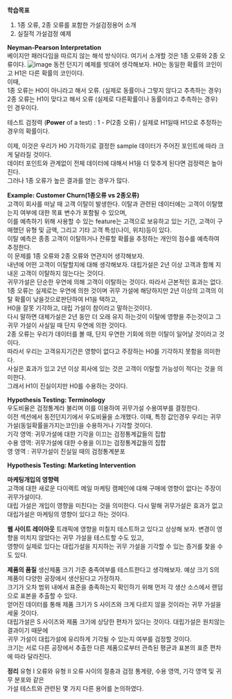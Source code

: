 **학습목표**  
1) 1종 오류, 2종 오류를 포함한 가설검정용어 소개
2) 실질적 가설검정 예제

**Neyman-Pearson Interpretation**  
베이지안 패러다임을 따르지 않는 해석 방식이다. 여기서 소개할 것은 1종 오류와 2종 오류이다.
![image](https://user-images.githubusercontent.com/40943064/120204567-eedddb80-c263-11eb-90c7-fa069e835d64.png)
동전 던지기 예제를 빗대어 생각해보자. H0는 동일한 확률의 코인이고 H1은 다른 확률의 코인이다.  
이때,  
1종 오류는 H0이 아니라고 해서 오류. (실제로 동률이나 그렇지 않다고 추측하는 경우)  
2종 오류는 H1이 맞다고 해서 오류 (실제로 다른확률이나 동률이라고 추측하는 경우)  
인 경우이다.

테스트 검정력 (**Power** of a test) : 1 - P(2종 오류) / 실제로 H1일때 H1으로 추정하는 경우의 확률이다.  

이제, 이것은 우리가 H0 기각하기로 결정한 sample 데이터가 주어진 포인트에 따라 크게 달라질 것이다.  
데이터 포인트와 관계없이 전체 데이터에 대해서 H1을 더 맞추게 된다면 검정력은 높아진다.  
그러나 1종 오류가 높은 결과를 얻는 경우가 많다.  

**Example: Customer Churn(1종오류 vs 2종오류)**  
고객이 회사를 떠날 때 고객 이탈이 발생한다. 이탈과 관련된 데이터에는 고객이 이탈했는지 여부에 대한 목표 변수가 포함될 수 있으며,  
이를 예측하기 위해 사용할 수 있는 feature는 고객으로 보유하고 있는 기간, 고객이 구매했던 유형 및 금액, 그리고 기타 고객 특성(나이, 위치)등이 있다.  
이탈 예측은 종종 고객이 이탈하거나 잔류할 확률을 추정하는 개인의 점수를 예측하여 추정한다.  
이 문제를 1종 오류와 2종 오류와 연관지어 생각해보자.  
내년에 어떤 고객이 이탈할지에 대해 생각해보자. 대립가설은 2년 이상 고객과 함께 지내온 고객이 이탈하지 않는다는 것이다.  
귀무가설은 단순한 우연에 의해 고객이 이탈하는 것이다. 따라서 근본적인 효과는 없다.  
1종 오류는 실제로는 우연에 의한 것이며 귀무 가설에 해당하지만 2년 이상의 고객의 이탈 확률이 낮을것으로판단하여 H1을 택하고,  
H0을 잘못 기각하고, 대립 가설이 참이라고 말하는것이다.  
다시 말하면 대체가설은 2년 동안 더 오래 유지 하는것이 이탈에 영향을 주는것이고 그 귀무 가설이 사실일 때 단지 우연에 의한 것이다.  
2종 오류는 우리가 데이터를 볼 때, 단지 우연한 기회에 의한 이탈이 일어날 것이라고 것이다.  
따라서 우리는 고객유지기간은 영향이 없다고 주장하는 H0를 기각하지 못함을 의미한다.  
사실은 효과가 있고 2년 이상 회사에 있는 것은 고객이 이탈할 가능성이 적다는 것을 의미한다.  
그래서 H1이 진실이지만 H0를 수용하는 것이다.  

**Hypothesis Testing: Terminology**  
우도비율은 검정통계라 불리며 이를 이용하여 귀무가설 수용여부를 결정한다.  
이전 섹션에서 동전던지기에서 우도비율을 소개했다. 이때, 특정 값인경우 우리는 귀무가설(동일확률을가지는코인)을 수용하거나 기각할 것이다.  
기각 영역: 귀무가설에 대한 기각을 이끄는 검정통계값들의 집합  
수용 영역: 귀무가설에 대한 수용을 이끄는 검정통계값들의 집합  
영 영역 : 귀무가설이 진실일 때의 검정통계분포  

**Hypothesis Testing: Marketing Intervention**

**마케팅개입의 영향력**  
고객에 대한 새로운 다이렉트 메일 마케팅 캠페인에 대해 구매에 영향이 없다는 주장이 귀무가설이다.  
대립 가설은 개입이 영향을 미친다는 것을 의미한다. 다시 말해 귀무가설은 효과가 없고 대립가설은 마케팅의 영향이 있다고 하는 것이다.  

**웹 사이트 레이아웃**
트래픽에 영향을 미칠지 테스트하고 있다고 상상해 보자. 변경이 영향을 미치지 않았다는 귀무 가설을 테스트할 수도 있고,  
영향이 실제로 있다는 대립가설을 지지하는 귀무 가설을 기각할 수 있는 증거를 찾을 수도 있다.  

**제품의 품질**
생산제품 크기 기준 충족여부를 테스트한다고 생각해보자. 예상 크기 S의 제품이 다양한 공장에서 생산된다고 가정하자.  
크기가 오차 범위 내에서 표준을 충족하는지 확인하기 위해 먼저 각 생산 소스에서 랜덤으로 표본을 추출할 수 있다.  
얻어진 데이터를 통해 제품 크기가 S 사이즈와 크게 다르지 않을 것이라는 귀무 가설을 세울 것이다.  
대립가설은 S 사이즈와 제품 크기에 상당한 편차가 있다는 것이다. 대립가설은 원치않는 결과이기 때문에  
귀무 가설이 대립가설에 유리하게 기각될 수 있는지 여부를 검정할 것이다.  
크기는 서로 다른 공장에서 추출한 다른 제품으로부터 관측된 평균과 표본의 표준 편차에 따라 달라진다.   

**정리**
유형 I 오류와 유형 II 오류 사이의 절충과 검정 통계량, 수용 영역, 기각 영역 및 귀무 분포와 같은  
가설 테스트와 관련된 몇 가지 다른 용어를 논의하였다.  

